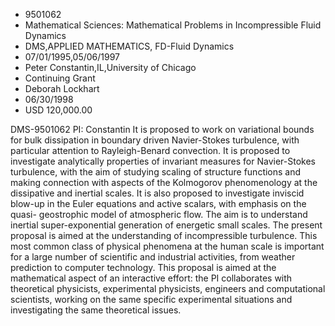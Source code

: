 
* 9501062
* Mathematical Sciences: Mathematical Problems in Incompressible Fluid Dynamics
* DMS,APPLIED MATHEMATICS, FD-Fluid Dynamics
* 07/01/1995,05/06/1997
* Peter Constantin,IL,University of Chicago
* Continuing Grant
* Deborah Lockhart
* 06/30/1998
* USD 120,000.00

DMS-9501062 PI: Constantin It is proposed to work on variational bounds for bulk
dissipation in boundary driven Navier-Stokes turbulence, with particular
attention to Rayleigh-Benard convection. It is proposed to investigate
analytically properties of invariant measures for Navier-Stokes turbulence, with
the aim of studying scaling of structure functions and making connection with
aspects of the Kolmogorov phenomenology at the dissipative and inertial scales.
It is also proposed to investigate inviscid blow-up in the Euler equations and
active scalars, with emphasis on the quasi- geostrophic model of atmospheric
flow. The aim is to understand inertial super-exponential generation of
energetic small scales. The present proposal is aimed at the understanding of
incompressible turbulence. This most common class of physical phenomena at the
human scale is important for a large number of scientific and industrial
activities, from weather prediction to computer technology. This proposal is
aimed at the mathematical aspect of an interactive effort: the PI collaborates
with theoretical physicists, experimental physicists, engineers and
computational scientists, working on the same specific experimental situations
and investigating the same theoretical issues.
